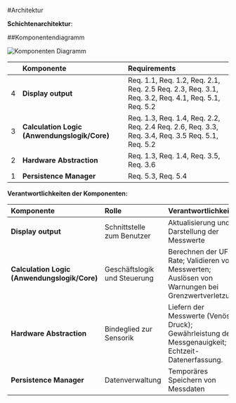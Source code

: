 #Architektur

**Schichtenarchitektur**:

##Komponentendiagramm


![Komponenten Diagramm](/Komponentendiagramm.png)

| | **Komponente** | **Requirements** |
|:-:|:---|:---|
| 4 | **Display output** | Req. 1.1, Req. 1.2, Req. 2.1, Req. 2.5 Req. 2.3, Req. 3.1, Req. 3.2, Req. 4.1, Req. 5.1, Req. 5.2 |
| 3 | **Calculation Logic (Anwendungslogik/Core)** | Req. 1.3, Req. 1.4, Req. 2.2, Req. 2.4 Req. 2.6, Req. 3.3, Req. 3.4, Req. 3.5 Req. 5.1, Req. 5.2 |
| 2 | **Hardware Abstraction** | Req. 1.3, Req. 1.4, Req. 3.5, Req. 3.6 |
| 1 | **Persistence Manager** | Req. 5.3, Req. 5.4 |




**Verantwortlichkeiten der Komponenten:**

| **Komponente** | **Rolle** | **Verantwortlichkeiten** |
|:---|:---|:---|
| **Display output** | Schnittstelle zum Benutzer | Aktualisierung und Darstellung der Messwerte |
| **Calculation Logic (Anwendungslogik/Core)** | Geschäftslogik und Steuerung | Berechnen der UF-Rate; Validieren von Messwerten; Auslösen von Warnungen bei Grenzwertverletzung. |
| **Hardware Abstraction** | Bindeglied zur Sensorik | Liefern der Messwerte (Venöser Druck); Gewährleistung der Messgenauigkeit; Echtzeit-Datenerfassung. |
| **Persistence Manager** |Datenverwaltung|  Temporäres Speichern von Messdaten|
